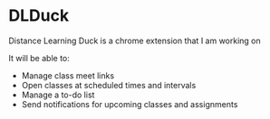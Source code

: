 # DLDuck

Distance Learning Duck is a chrome extension that I am working on

It will be able to:

- Manage class meet links 
- Open classes at scheduled times and intervals
- Manage a to-do list
- Send notifications for upcoming classes and assignments 
